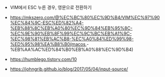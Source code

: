- VIM에서 ESC 누른 경우, 영문으로 전환하기
- <https://mkszero.com/@%EC%BC%80%EC%9D%B4/VIM%EC%97%90%EC%84%9C-ESC%ED%82%A4-%EB%88%8C%EB%A0%80%EC%9D%84%EB%95%8C-%EC%9E%90%EB%8F%99%EC%9C%BC%EB%A1%9C-%EC%98%81%EB%AC%B8-%EC%A0%84%ED%99%98-%ED%95%98%EA%B8%B0(macos>,-%EB%AA%AC%ED%84%B0%EB%A0%88%EC%9D%B4)

- <https://humblego.tistory.com/10>
- <https://johngrib.github.io/blog/2017/05/04/input-source/>
